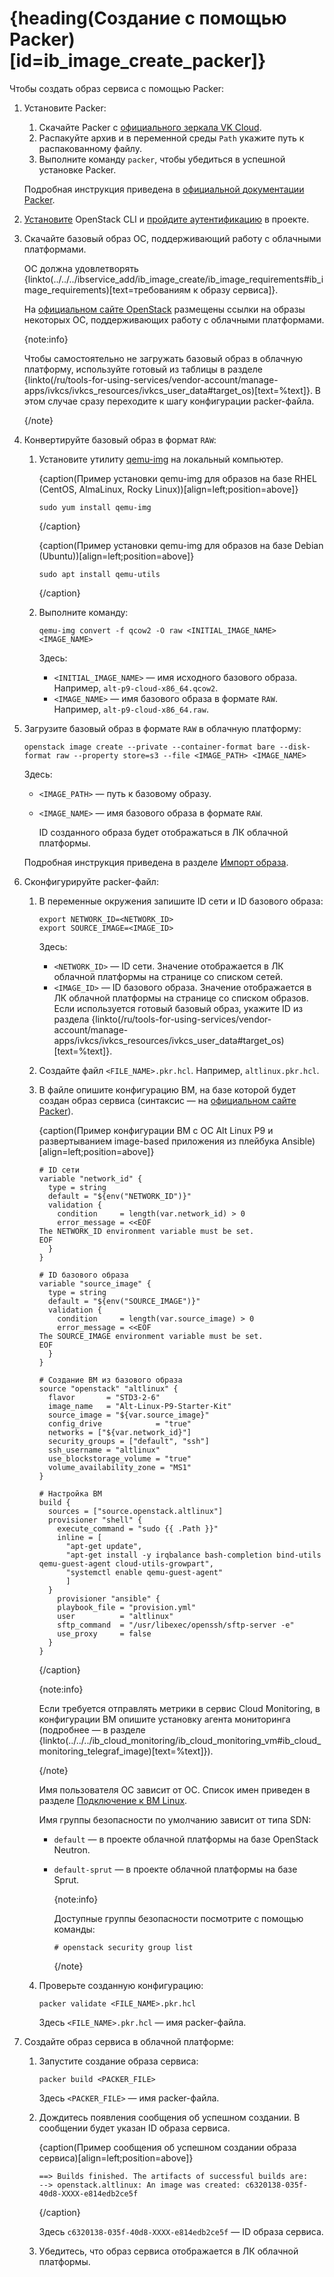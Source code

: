# {heading(Создание с помощью Packer)[id=ib_image_create_packer]}

Чтобы создать образ сервиса с помощью Packer:

1. Установите Packer:

   1. Скачайте Packer с [официального зеркала VK Cloud](https://hashicorp-releases.mcs.mail.ru/packer/).
   1. Распакуйте архив и в переменной среды `Path` укажите путь к распакованному файлу.
   1. Выполните команду `packer`, чтобы убедиться в успешной установке Packer.

   Подробная инструкция приведена в [официальной документации Packer](https://developer.hashicorp.com/packer/tutorials/docker-get-started/get-started-install-cli).
1. [Установите](/ru/tools-for-using-services/cli/openstack-cli) OpenStack CLI и [пройдите аутентификацию](/ru/tools-for-using-services/cli/openstack-cli#3_proydite_autentifikaciyu) в проекте.
1. Скачайте базовый образ ОС, поддерживающий работу с облачными платформами.

   ОС должна удовлетворять {linkto(../../../ibservice_add/ib_image_create/ib_image_requirements#ib_image_requirements)[text=требованиям к образу сервиса]}.

   На [официальном сайте OpenStack](https://docs.openstack.org/image-guide/obtain-images.html) размещены ссылки на образы некоторых ОС, поддерживающих работу с облачными платформами.

   {note:info}

   Чтобы самостоятельно не загружать базовый образ в облачную платформу, используйте готовый из таблицы в разделе {linkto(/ru/tools-for-using-services/vendor-account/manage-apps/ivkcs/ivkcs_resources/ivkcs_user_data#target_os)[text=%text]}. В этом случае сразу переходите к шагу конфигурации packer-файла.

   {/note}
1. Конвертируйте базовый образ в формат `RAW`:

   1. Установите утилиту [qemu-img](https://www.qemu.org/docs/master/tools/qemu-img.html) на локальный компьютер.

      {caption(Пример установки qemu-img для образов на базе RHEL (CentOS, AlmaLinux, Rocky Linux))[align=left;position=above]}
      ```console
      sudo yum install qemu-img
      ```
      {/caption}

      {caption(Пример установки qemu-img для образов на базе Debian (Ubuntu))[align=left;position=above]}
      ```console
      sudo apt install qemu-utils
      ```
      {/caption}
   1. Выполните команду:

      ```console
      qemu-img convert -f qcow2 -O raw <INITIAL_IMAGE_NAME> <IMAGE_NAME>
      ```

      Здесь:

      * `<INITIAL_IMAGE_NAME>` — имя исходного базового образа. Например, `alt-p9-cloud-x86_64.qcow2`.
      * `<IMAGE_NAME>` — имя базового образа в формате `RAW`. Например, `alt-p9-cloud-x86_64.raw`.

1. Загрузите базовый образ в формате `RAW` в облачную платформу:

   ```console
   openstack image create --private --container-format bare --disk-format raw --property store=s3 --file <IMAGE_PATH> <IMAGE_NAME>
   ```

   Здесь:

   * `<IMAGE_PATH>` — путь к базовому образу.
   * `<IMAGE_NAME>` — имя базового образа в формате `RAW`.

      ID созданного образа будет отображаться в ЛК облачной платформы.

   Подробная инструкция приведена в разделе [Импорт образа](/ru/computing/iaas/instructions/images/images-manage#import_obraza).
1. Сконфигурируйте packer-файл:

   1. В переменные окружения запишите ID сети и ID базового образа:

      ```console
      export NETWORK_ID=<NETWORK_ID>
      export SOURCE_IMAGE=<IMAGE_ID>
      ```

      Здесь:

      * `<NETWORK_ID>` — ID сети. Значение отображается в ЛК облачной платформы на странице со списком сетей.
      * `<IMAGE_ID>` — ID базового образа. Значение отображается в ЛК облачной платформы на странице со списком образов. Если используется готовый базовый образ, укажите ID из раздела {linkto(/ru/tools-for-using-services/vendor-account/manage-apps/ivkcs/ivkcs_resources/ivkcs_user_data#target_os)[text=%text]}.

   1. Создайте файл `<FILE_NAME>.pkr.hcl`. Например, `altlinux.pkr.hcl`.
   1. В файле опишите конфигурацию ВМ, на базе которой будет создан образ сервиса (синтаксис — на [официальном сайте Packer](https://developer.hashicorp.com/packer/docs/templates/hcl_templates)).

      {caption(Пример конфигурации ВМ с ОС Alt Linux P9 и развертыванием image-based приложения из плейбука Ansible)[align=left;position=above]}
      ```console
      # ID сети
      variable "network_id" {
        type = string
        default = "${env("NETWORK_ID")}"
        validation {
          condition     = length(var.network_id) > 0
          error_message = <<EOF
      The NETWORK_ID environment variable must be set.
      EOF
        }
      }

      # ID базового образа
      variable "source_image" {
        type = string
        default = "${env("SOURCE_IMAGE")}"
        validation {
          condition     = length(var.source_image) > 0
          error_message = <<EOF
      The SOURCE_IMAGE environment variable must be set.
      EOF
        }
      }

      # Создание ВМ из базового образа
      source "openstack" "altlinux" {
        flavor       = "STD3-2-6"
        image_name   = "Alt-Linux-P9-Starter-Kit"
        source_image = "${var.source_image}"
        config_drive            = "true"
        networks = ["${var.network_id}"]
        security_groups = ["default", "ssh"]
        ssh_username = "altlinux"
        use_blockstorage_volume = "true"
        volume_availability_zone = "MS1"
      }

      # Настройка ВМ
      build {
        sources = ["source.openstack.altlinux"]
        provisioner "shell" {
          execute_command = "sudo {{ .Path }}"
          inline = [
            "apt-get update",
            "apt-get install -y irqbalance bash-completion bind-utils qemu-guest-agent cloud-utils-growpart",
            "systemctl enable qemu-guest-agent"
            ]
        }
          provisioner "ansible" {
          playbook_file = "provision.yml"
          user          = "altlinux"
          sftp_command  = "/usr/libexec/openssh/sftp-server -e"
          use_proxy     = false
        }
      }
      ```
      {/caption}

      {note:info}

      Если требуется отправлять метрики в сервис Cloud Monitoring, в конфигурации ВМ опишите установку агента мониторинга (подробнее — в разделе {linkto(../../../ib_cloud_monitoring/ib_cloud_monitoring_vm#ib_cloud_monitoring_telegraf_image)[text=%text]}).

      {/note}

      Имя пользователя ОС зависит от ОС. Список имен приведен в разделе [Подключение к ВМ Linux](/ru/computing/iaas/instructions/vm/vm-connect/vm-connect-nix).

      Имя группы безопасности по умолчанию зависит от типа SDN:

      * `default` — в проекте облачной платформы на базе OpenStack Neutron.
      * `default-sprut` — в проекте облачной платформы на базе Sprut.

         {note:info}

         Доступные группы безопасности посмотрите с помощью команды:

         ```console
         # openstack security group list
         ```

         {/note}

   1. Проверьте созданную конфигурацию:

      ```console
      packer validate <FILE_NAME>.pkr.hcl
      ```

      Здесь `<FILE_NAME>.pkr.hcl` — имя packer-файла.

1. Создайте образ сервиса в облачной платформе:

   1. Запустите создание образа сервиса:

      ```console
      packer build <PACKER_FILE>
      ```

      Здесь `<PACKER_FILE>` — имя packer-файла.
   1. Дождитесь появления сообщения об успешном создании. В сообщении будет указан ID образа сервиса.

      {caption(Пример сообщения об успешном создании образа сервиса)[align=left;position=above]}
      ```console
      ==> Builds finished. The artifacts of successful builds are:
      --> openstack.altlinux: An image was created: c6320138-035f-40d8-XXXX-e814edb2ce5f
      ```
      {/caption}

      Здесь `c6320138-035f-40d8-XXXX-e814edb2ce5f` — ID образа сервиса.
   1. Убедитесь, что образ сервиса отображается в ЛК облачной платформы.
